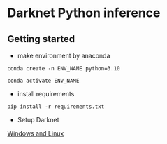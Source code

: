 # Darknet Python inference
## Getting started
- make environment by anaconda

`conda create -n ENV_NAME python=3.10`

`conda activate ENV_NAME`

- install requirements

`pip install -r requirements.txt`

- Setup Darknet

[Windows and Linux](https://techzizou.com/yolo-installation-on-windows-and-linux/)
